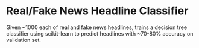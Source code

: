 # Real/Fake News Headline Classifier

Given ~1000 each of real and fake news headlines, trains a decision tree classifier using scikit-learn to predict headlines with ~70-80% accuracy on validation set.
